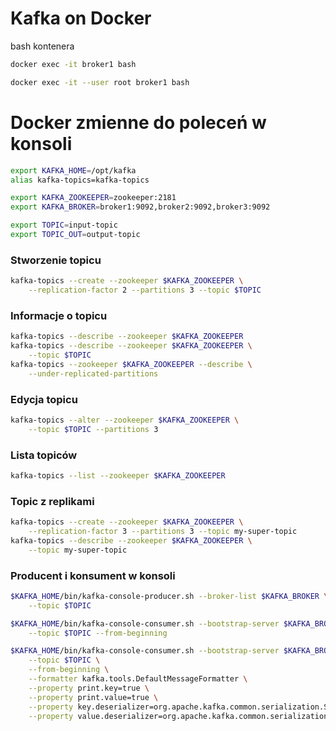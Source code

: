 
# Kafka on Docker
bash kontenera
~~~bash
docker exec -it broker1 bash

docker exec -it --user root broker1 bash
~~~


# Docker zmienne do poleceń w konsoli

~~~bash
export KAFKA_HOME=/opt/kafka
alias kafka-topics=kafka-topics
~~~

~~~bash
export KAFKA_ZOOKEEPER=zookeeper:2181
export KAFKA_BROKER=broker1:9092,broker2:9092,broker3:9092

export TOPIC=input-topic
export TOPIC_OUT=output-topic
~~~



### Stworzenie topicu
~~~bash
kafka-topics --create --zookeeper $KAFKA_ZOOKEEPER \
    --replication-factor 2 --partitions 3 --topic $TOPIC
~~~



### Informacje o topicu
~~~bash
kafka-topics --describe --zookeeper $KAFKA_ZOOKEEPER
kafka-topics --describe --zookeeper $KAFKA_ZOOKEEPER \
    --topic $TOPIC
kafka-topics --zookeeper $KAFKA_ZOOKEEPER --describe \
    --under-replicated-partitions
~~~



### Edycja topicu
~~~bash
kafka-topics --alter --zookeeper $KAFKA_ZOOKEEPER \
    --topic $TOPIC --partitions 3
~~~



### Lista topiców
~~~bash
kafka-topics --list --zookeeper $KAFKA_ZOOKEEPER
~~~



### Topic z replikami
~~~bash
kafka-topics --create --zookeeper $KAFKA_ZOOKEEPER \
    --replication-factor 3 --partitions 3 --topic my-super-topic
kafka-topics --describe --zookeeper $KAFKA_ZOOKEEPER \
    --topic my-super-topic
~~~




### Producent i konsument w konsoli

~~~bash
$KAFKA_HOME/bin/kafka-console-producer.sh --broker-list $KAFKA_BROKER \
    --topic $TOPIC
~~~

~~~bash
$KAFKA_HOME/bin/kafka-console-consumer.sh --bootstrap-server $KAFKA_BROKER \
    --topic $TOPIC --from-beginning

$KAFKA_HOME/bin/kafka-console-consumer.sh --bootstrap-server $KAFKA_BROKER \
    --topic $TOPIC \
    --from-beginning \
    --formatter kafka.tools.DefaultMessageFormatter \
    --property print.key=true \
    --property print.value=true \
    --property key.deserializer=org.apache.kafka.common.serialization.StringDeserializer \
    --property value.deserializer=org.apache.kafka.common.serialization.StringDeserializer
~~~